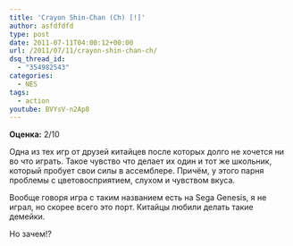 ```yaml
---
title: 'Crayon Shin-Chan (Ch) [!]'
author: asfdfdfd
type: post
date: 2011-07-11T04:00:12+00:00
url: /2011/07/11/crayon-shin-chan-ch/
dsq_thread_id:
  - "354982543"
categories:
  - NES
tags:
  - action
youtube: BVYsV-n2Ap8
---
```

**Оценка:** 2/10

Одна из тех игр от друзей китайцев после которых долго не хочется ни во что играть. Такое чувство что делает их один и тот же школьник, который пробует свои силы в ассемблере. Причём, у этого парня проблемы с цветовосприятием, слухом и чувством вкуса.

Вообще говоря игра с таким названием есть на Sega Genesis, я не играл, но скорее всего это порт. Китайцы любили делать такие демейки.

Но зачем!?